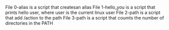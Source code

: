 File 0-alias is a script that createsan alias
File 1-hello_you is a script that prints hello user, where user is the current linux user
File 2-path is a script that add /action to the path
File 3-path is a script that coumts the number of directories in the PATH
